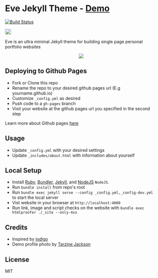 # Eve Jekyll Theme - <a href="http://jibolash.github.io/Eve/">Demo</a>

<a href="https://travis-ci.org/jibolash/Eve"><img src="https://travis-ci.org/jibolash/Eve.svg?branch=gh-pages" alt="Build Status" /></a>

<a href="https://jekyll-themes.com/jibolash/Eve">
  <img
    src="https://img.shields.io/badge/featured%20on-JT-red.svg"
    height="20"
    alt="Jekyll Themes Shield"
  />
</a>

Eve is an ultra minimal Jekyll theme for building single page personal portfolio websites

<p align="center">
    <img src="https://preview.ibb.co/ditr6J/Screen_Shot_2018_05_14_at_6_27_06_PM.png" />
</p>

## Deploying to Github Pages

-   Fork or Clone this repo
-   Rename the repo to your desired github pages url (E.g yourname.github.io)
-   Customize `_config.yml` as desired
-   Push code to a `gh-pages` branch
-   Visit your website at the github pages url you specified in the second step

Learn more about Github pages <a href="https://pages.github.com/">here</a>

## Usage

-   Update `_config.yml` with your desired settings
-   Update `_includes/about.html` with information about yourself

## Local Setup

-   Install <a href="https://www.ruby-lang.org/en/">Ruby</a>, <a href="https://bundler.io/">Bundler</a>, <a href="https://jekyllrb.com/">Jekyll</a>, and <a href="https://nodejs.org/en/">NodeJS</a> `NodeJS`.
-   Run `bundle install` from repo's root
-   Run `bundle exec jekyll serve --config _config.yml,_config-dev.yml` to start the local server
-   Vist website in your browser at `http://localhost:4000`
-   Run link, image and script checks on the website with `bundle exec htmlproofer ./_site --only-4xx`

## Credits

-   Inspired by <a href="https://github.com/sergiokopplin/indigo">indigo</a>
-   Demo profile photo by <a href="https://www.pexels.com/photo/woman-wearing-eyeglasses-773371/">Tarzine Jackson</a>

## License

MIT
